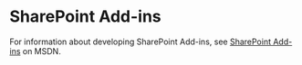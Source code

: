 # SharePoint Add-ins

For information about developing SharePoint Add-ins, see [SharePoint Add-ins](https://msdn.microsoft.com/en-us/library/fp179930.aspx) on MSDN.